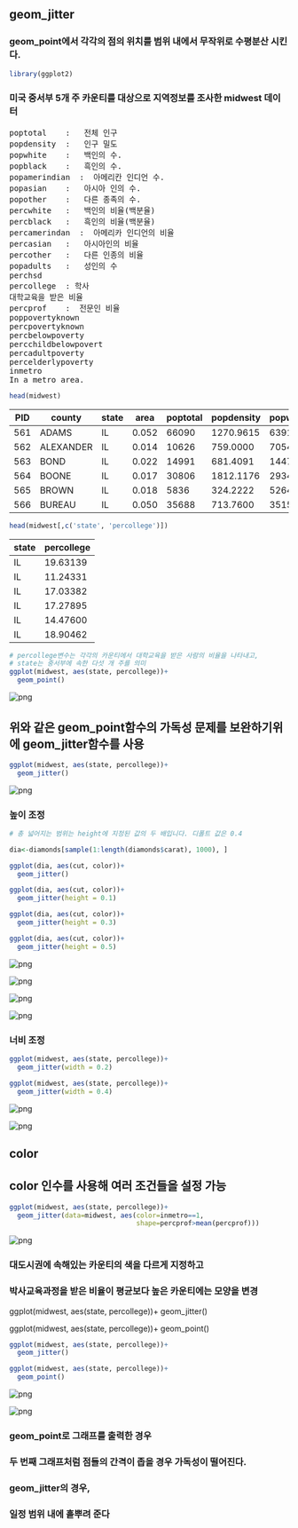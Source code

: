 
## geom_jitter

### geom_point에서 각각의 점의 위치를 범위 내에서 무작위로 수평분산 시킨다.


```R
library(ggplot2)
```

### 미국 중서부 5개 주 카운티를 대상으로 지역정보를 조사한 midwest 데이터

<pre>
poptotal    :   전체 인구
popdensity  :   인구 밀도
popwhite    :   백인의 수.
popblack    :   흑인의 수.
popamerindian  :  아메리칸 인디언 수.
popasian    :   아시아 인의 수.
popother    :   다른 종족의 수.
percwhite   :   백인의 비율(백분율)
percblack   :   흑인의 비율(백분율)
percamerindan  :  아메리카 인디언의 비율
percasian   :   아시아인의 비율 
percother   :   다른 인종의 비율 
popadults   :   성인의 수
perchsd
percollege  : 학사
대학교육을 받은 비율
percprof    :  전문인 비율
poppovertyknown
percpovertyknown
percbelowpoverty
percchildbelowpovert
percadultpoverty
percelderlypoverty
inmetro
In a metro area.
</pre>


```R
head(midwest)
```


<table>
<thead><tr><th scope=col>PID</th><th scope=col>county</th><th scope=col>state</th><th scope=col>area</th><th scope=col>poptotal</th><th scope=col>popdensity</th><th scope=col>popwhite</th><th scope=col>popblack</th><th scope=col>popamerindian</th><th scope=col>popasian</th><th scope=col>...</th><th scope=col>percollege</th><th scope=col>percprof</th><th scope=col>poppovertyknown</th><th scope=col>percpovertyknown</th><th scope=col>percbelowpoverty</th><th scope=col>percchildbelowpovert</th><th scope=col>percadultpoverty</th><th scope=col>percelderlypoverty</th><th scope=col>inmetro</th><th scope=col>category</th></tr></thead>
<tbody>
	<tr><td>561      </td><td>ADAMS    </td><td>IL       </td><td>0.052    </td><td>66090    </td><td>1270.9615</td><td>63917    </td><td>1702     </td><td>98       </td><td>249      </td><td>...      </td><td>19.63139 </td><td>4.355859 </td><td>63628    </td><td>96.27478 </td><td>13.151443</td><td>18.01172 </td><td>11.009776</td><td>12.443812</td><td>0        </td><td>AAR      </td></tr>
	<tr><td>562      </td><td>ALEXANDER</td><td>IL       </td><td>0.014    </td><td>10626    </td><td> 759.0000</td><td> 7054    </td><td>3496     </td><td>19       </td><td> 48      </td><td>...      </td><td>11.24331 </td><td>2.870315 </td><td>10529    </td><td>99.08714 </td><td>32.244278</td><td>45.82651 </td><td>27.385647</td><td>25.228976</td><td>0        </td><td>LHR      </td></tr>
	<tr><td>563      </td><td>BOND     </td><td>IL       </td><td>0.022    </td><td>14991    </td><td> 681.4091</td><td>14477    </td><td> 429     </td><td>35       </td><td> 16      </td><td>...      </td><td>17.03382 </td><td>4.488572 </td><td>14235    </td><td>94.95697 </td><td>12.068844</td><td>14.03606 </td><td>10.852090</td><td>12.697410</td><td>0        </td><td>AAR      </td></tr>
	<tr><td>564      </td><td>BOONE    </td><td>IL       </td><td>0.017    </td><td>30806    </td><td>1812.1176</td><td>29344    </td><td> 127     </td><td>46       </td><td>150      </td><td>...      </td><td>17.27895 </td><td>4.197800 </td><td>30337    </td><td>98.47757 </td><td> 7.209019</td><td>11.17954 </td><td> 5.536013</td><td> 6.217047</td><td>1        </td><td>ALU      </td></tr>
	<tr><td>565      </td><td>BROWN    </td><td>IL       </td><td>0.018    </td><td> 5836    </td><td> 324.2222</td><td> 5264    </td><td> 547     </td><td>14       </td><td>  5      </td><td>...      </td><td>14.47600 </td><td>3.367680 </td><td> 4815    </td><td>82.50514 </td><td>13.520249</td><td>13.02289 </td><td>11.143211</td><td>19.200000</td><td>0        </td><td>AAR      </td></tr>
	<tr><td>566      </td><td>BUREAU   </td><td>IL       </td><td>0.050    </td><td>35688    </td><td> 713.7600</td><td>35157    </td><td>  50     </td><td>65       </td><td>195      </td><td>...      </td><td>18.90462 </td><td>3.275891 </td><td>35107    </td><td>98.37200 </td><td>10.399635</td><td>14.15882 </td><td> 8.179287</td><td>11.008586</td><td>0        </td><td>AAR      </td></tr>
</tbody>
</table>




```R
head(midwest[,c('state', 'percollege')])
```


<table>
<thead><tr><th scope=col>state</th><th scope=col>percollege</th></tr></thead>
<tbody>
	<tr><td>IL      </td><td>19.63139</td></tr>
	<tr><td>IL      </td><td>11.24331</td></tr>
	<tr><td>IL      </td><td>17.03382</td></tr>
	<tr><td>IL      </td><td>17.27895</td></tr>
	<tr><td>IL      </td><td>14.47600</td></tr>
	<tr><td>IL      </td><td>18.90462</td></tr>
</tbody>
</table>




```R
# percollege변수는 각각의 카운티에서 대학교육을 받은 사람의 비율을 나타내고, 
# state는 중서부에 속한 다섯 개 주를 의미
ggplot(midwest, aes(state, percollege))+
  geom_point()
```




![png](output_7_1.png)


## 위와 같은 geom_point함수의 가독성 문제를 보완하기위에 geom_jitter함수를 사용


```R
ggplot(midwest, aes(state, percollege))+
  geom_jitter()
```




![png](output_9_1.png)


### 높이 조정


```R
# 총 넓어지는 범위는 height에 지정된 값의 두 배입니다. 디폴트 값은 0.4

dia<-diamonds[sample(1:length(diamonds$carat), 1000), ]

ggplot(dia, aes(cut, color))+
  geom_jitter()

ggplot(dia, aes(cut, color))+
  geom_jitter(height = 0.1)

ggplot(dia, aes(cut, color))+
  geom_jitter(height = 0.3)

ggplot(dia, aes(cut, color))+
  geom_jitter(height = 0.5)
```






![png](output_11_2.png)





![png](output_11_4.png)





![png](output_11_6.png)



![png](output_11_7.png)


### 너비 조정


```R
ggplot(midwest, aes(state, percollege))+
  geom_jitter(width = 0.2)

ggplot(midwest, aes(state, percollege))+
  geom_jitter(width = 0.4)
```






![png](output_13_2.png)



![png](output_13_3.png)


## color
## color 인수를 사용해 여러 조건들을 설정 가능


```R
ggplot(midwest, aes(state, percollege))+
  geom_jitter(data=midwest, aes(color=inmetro==1, 
                                shape=percprof>mean(percprof)))
```




![png](output_15_1.png)


### 대도시권에 속해있는 카운티의 색을 다르게 지정하고 
### 박사교육과정을 받은 비율이 평균보다 높은 카운티에는 모양을 변경

ggplot(midwest, aes(state, percollege))+
  geom_jitter()

ggplot(midwest, aes(state, percollege))+
  geom_point()


```R
ggplot(midwest, aes(state, percollege))+
  geom_jitter()

ggplot(midwest, aes(state, percollege))+
  geom_point()
```






![png](output_18_2.png)



![png](output_18_3.png)


### geom_point로 그래프를 출력한 경우 
### 두 번째 그래프처럼 점들의 간격이 좁을 경우 가독성이 떨어진다.

### geom_jitter의 경우, 
### 일정 범위 내에 흩뿌려 준다


```R

```
